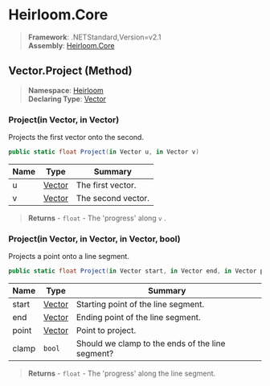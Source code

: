 # Heirloom.Core

> **Framework**: .NETStandard,Version=v2.1  
> **Assembly**: [Heirloom.Core][0]

## Vector.Project (Method)

> **Namespace**: [Heirloom][0]  
> **Declaring Type**: [Vector][1]

### Project(in Vector, in Vector)

Projects the first vector onto the second.

```cs
public static float Project(in Vector u, in Vector v)
```

| Name | Type        | Summary            |
|------|-------------|--------------------|
| u    | [Vector][1] | The first vector.  |
| v    | [Vector][1] | The second vector. |

> **Returns** - `float` - The 'progress' along `v` .

### Project(in Vector, in Vector, in Vector, bool)

Projects a point onto a line segment.

```cs
public static float Project(in Vector start, in Vector end, in Vector point, bool clamp = True)
```

| Name  | Type        | Summary                                          |
|-------|-------------|--------------------------------------------------|
| start | [Vector][1] | Starting point of the line segment.              |
| end   | [Vector][1] | Ending point of the line segment.                |
| point | [Vector][1] | Point to project.                                |
| clamp | `bool`      | Should we clamp to the ends of the line segment? |

> **Returns** - `float` - The 'progress' along the line segment.

[0]: ../../../Heirloom.Core.md
[1]: ../Vector.md
